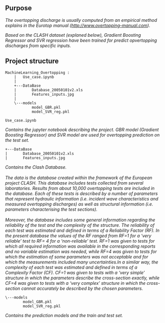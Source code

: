 ## Purpose

<i>The overtopping discharge is usually computed from an empirical method explains in the Eurotop manual (http://www.overtopping-manual.com).
  
Based on the CLASH dataset (explaned below), Gradient Boosting Regressor and SVR regression have been trained for predict opvertopping discharges from specific inputs.</i>

## Project structure
```
MachineLearning_Overtopping :
    |   Use_case.ipynb
    |
    +---DataBase
    |       Database_20050101v2.xls
    |       Features_inputs.jpg
    |
    \---models
            model_GBR.pkl
            model_SVR_reg.pkl
```
```
Use_case.ipynb
```
<i>Contains the jupyter notebook describing the project. GBR model (Gradient Boosting Regressor) and SVR model are used for overtopping prediction on the test set.</i>
````
+---DataBase
|       Database_20050101v2.xls
|       Features_inputs.jpg
````
<i>Contains the Clash Database.<br/><br/> 
The data is the database created within the framework of
the European project CLASH. This database includes tests
collected from several laboratories. Results from about 10,000 overtopping tests are included in
the database. Each of these tests is described by a number of
parameters that represent hydraulic information (i.e. incident
wave characteristics and measured overtopping discharges) as
well as structural information (i.e. parameters characterising the test sections).<br/><br/> 
Moreover, the database includes some general
information regarding the reliability of the test and the
complexity of the structure. The reliability of each test was
estimated and defined in terms of a Reliability Factor (RF). In
the present database the values of the RF ranged from RF=1 for
a ‘very reliable’ test to RF= 4 for a ‘non-reliable’ test. RF=1
was given to tests for which all required information was
available in the corresponding reports and no variable
estimation was needed, while RF=4 was given to tests for
which the estimation of some parameters was not acceptable
and for which the measurements included many uncertainties.In a similar way, the complexity of each test was estimated and
defined in terms of a Complexity Factor (CF). CF=1 was given
to tests with a ‘very simple’ structure in which the parameters
describe the cross-section exactly, while CF=4 was given to
tests with a ‘very complex’ structure in which the cross-section
cannot accurately be described by the chosen parameters.</i>

```  
\---models
        model_GBR.pkl
        model_SVR_reg.pkl
 ``` 
<i>Contains the prediction models and the train and test set. </i>
